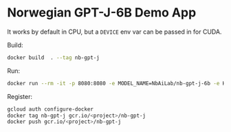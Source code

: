 # Norwegian GPT-J-6B Demo App

It works by default in CPU, but a `DEVICE` env var can be passed in for CUDA.

Build:

```bash
docker build  . --tag nb-gpt-j
```

Run:

```bash
docker run --rm -it -p 8080:8080 -e MODEL_NAME=NbAiLab/nb-gpt-j-6b -e HF_TOKEN=<api_token> -v $(pwd)/streamlitcache:/home/streamlitapp/.cache/huggingface nb-gpt-j
```

Register:

```bash
gcloud auth configure-docker
docker tag nb-gpt-j gcr.io/<project>/nb-gpt-j 
docker push gcr.io/<project>/nb-gpt-j  
```
